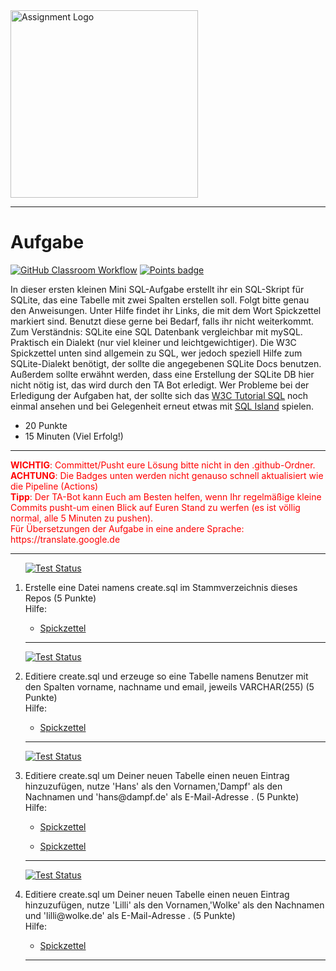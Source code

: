 <img src="https://3.bp.blogspot.com/-VdxnwsQC46k/WUE-wWtj3VI/AAAAAAAAbbE/EsX2rnx6sRkz6AZ3ojgSrSsvKubbyjyQwCLcBGAs/s1600/Sqlite.jpg" alt="Assignment Logo" width="300"/>

---
# Aufgabe
[![GitHub Classroom Workflow](https://github.com/test-23-07/sql-01/actions/workflows/classroom.yml/badge.svg)](https://github.com/test-23-07/sql-01/actions/workflows/classroom.yml) [![Points badge](../../blob/badges/.github/badges/points.svg)](../../actions) 

In dieser ersten kleinen Mini SQL-Aufgabe erstellt ihr ein SQL-Skript für SQLite, das eine Tabelle mit zwei Spalten erstellen soll. 
 Folgt bitte genau den Anweisungen. Unter Hilfe findet ihr Links, die mit dem Wort Spickzettel markiert sind. Benutzt diese gerne bei Bedarf, falls ihr nicht weiterkommt. 
 Zum Verständnis: SQLite eine SQL Datenbank vergleichbar mit mySQL. Praktisch ein Dialekt (nur viel kleiner und leichtgewichtiger). Die W3C Spickzettel unten sind allgemein zu SQL, wer jedoch speziell Hilfe zum SQLite-Dialekt benötigt, der sollte die angegebenen SQLite Docs benutzen. Außerdem sollte erwähnt werden, dass eine Erstellung der SQLite DB hier nicht nötig ist, das wird durch den TA Bot erledigt. Wer Probleme bei der Erledigung der Aufgaben hat, der sollte sich das [W3C Tutorial SQL](https://www.w3schools.com/sql/) noch einmal ansehen und bei Gelegenheit erneut etwas mit [SQL Island](https://sql-island.informatik.uni-kl.de/) spielen.
* 20 Punkte
* 15 Minuten (Viel Erfolg!)

---
<p><span style='color:red;'><b>WICHTIG</b>: Committet/Pusht eure Lösung bitte nicht in den .github-Ordner.<br/> <b>ACHTUNG</b>: Die Badges unten werden nicht genauso schnell aktualisiert wie die Pipeline (Actions)<br/><b>Tipp</b>: Der TA-Bot kann Euch am Besten helfen, wenn Ihr regelmäßige kleine Commits pusht-um einen Blick auf Euren Stand zu werfen (es ist völlig normal, alle 5 Minuten zu pushen).<br/>Für Übersetzungen der Aufgabe in eine andere Sprache: https://translate.google.de <br/></span> </p>

---
<ol>

[![Test Status](../../blob/badges/.github/badges/testStatus_1.svg)](../../actions)  
<li> Erstelle eine Datei namens create.sql im Stammverzeichnis dieses Repos (5 Punkte)</li>
Hilfe: 
<ul><li><a href="">Spickzettel</a></li></ul> 

---

[![Test Status](../../blob/badges/.github/badges/testStatus_2.svg)](../../actions)  
<li> Editiere create.sql und erzeuge so eine Tabelle namens Benutzer mit den Spalten vorname, nachname und email, jeweils VARCHAR(255) (5 Punkte)</li>
Hilfe: 
<ul><li><a href="https://www.w3schools.com/sql/sql_create_table.asp">Spickzettel</a></li></ul> 

---

[![Test Status](../../blob/badges/.github/badges/testStatus_3.svg)](../../actions)  
<li> Editiere create.sql um Deiner neuen Tabelle einen neuen Eintrag hinzuzufügen, nutze 'Hans' als den Vornamen,'Dampf' als den Nachnamen und 'hans@dampf.de' als E-Mail-Adresse . (5 Punkte)</li>
Hilfe: 
<ul><li><a href="https://www.w3schools.com/sql/sql_insert.asp">Spickzettel</a></li></ul> 
<ul><li><a href="https://www.sqlite.org/lang_insert.html">Spickzettel</a></li></ul> 

---

[![Test Status](../../blob/badges/.github/badges/testStatus_4.svg)](../../actions)  
<li> Editiere create.sql um Deiner neuen Tabelle einen neuen Eintrag hinzuzufügen, nutze 'Lilli' als den Vornamen,'Wolke' als den Nachnamen und 'lilli@wolke.de' als E-Mail-Adresse . (5 Punkte)</li>
Hilfe: 
<ul><li><a href="https://www.sqlite.org/lang_insert.html">Spickzettel</a></li></ul> 

---
</ol>
